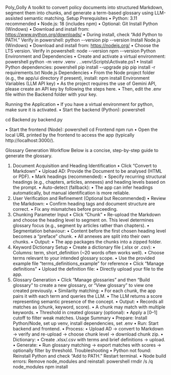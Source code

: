 Poly_Golly
A toolkit to convert policy documents into structured Markdown, segment them into chunks, and generate a term-based glossary using LLM-assisted semantic matching.
Setup
Prerequisites
•	Python: 3.11 recommended
•	Node.js: 18 (includes npm)
•	Optional: Git
Install Python (Windows)
•	Download and install from: https://www.python.org/downloads/
•	During install, check “Add Python to PATH.”
Verify in powershell:
python --version
pip --version
Install Node.js (Windows)
•	Download and install from: https://nodejs.org/
•	Choose the LTS version.
Verify in powershell:
node --version
npm --version
Python Environment and Dependencies
•	Create and activate a virtual environment:
powershell
python -m venv .venv
. .\.venv\Scripts\Activate.ps1
•	Install Python dependencies:
powershell
pip install --upgrade pip
pip install -r requirements.txt
Node.js Dependencies
•	From the Node project folder (e.g., the app/ui directory if present), install:
npm install
Environment Variables (LLM API key)
•	As the project requires the use of Gemini API, please create an API key by following the steps here. 
•	Then, edit the .env file within the Backend folder with your key.

Running the Application
•	If you have a virtual environment for python, make sure it is activated.
•	Start the backend (Python):
powershell

cd Backend
py backend.py

•	Start the frontend (Node):
powershell
cd Frontend
npm run
•	Open the local URL printed by the frontend to access the app (typically http://localhost:3000/).

Glossary Generation Workflow
Below is a concise, step-by-step guide to generate the glossary.
1) Document Acquisition and Heading Identification
•	Click “Convert to Markdown”
•	Upload AD: Provide the Document to be analysed (HTML or PDF).
•	Mark headings (recommended):
•	Specify recurring structural headings (e.g., chapters, articles, annexes) and heading levels based on the prompt.
•	Auto-detect (fallback):
•	The app can infer headings automatically, but manual identification is more reliable.
2) User Verification and Refinement (Optional but Recommended)
•	Review the Markdown:
•	Confirm heading tags and document structure are correct.
•	Fix any mismatches before proceeding.
3) Chunking Parameter Input
•	Click “Chunk”
•	Re-upload the Markdown and choose the heading level to segment on. This level determines glossary focus (e.g., segment by articles rather than chapters).
•	Segmentation behaviour:
•	Content before the first chosen heading level becomes a “preface” chunk.
•	All annexes are split into their own chunks.
•	Output:
•	The app packages the chunks into a zipped folder.
6) Keyword Dictionary Setup
•	Create a dictionary file (.xlsx or .csv):
•	Columns: term, short_definition (~20 words often works well).
•	Choose terms relevant to your intended glossary scope.
•	Use the provided example file “terms_definitions_example” for reference
•	Click “Manage definitions”
•	Upload the definition file:
•	Directly upload your file to the app.
7) Glossary Generation
•	Click “Manage glossaries” and then “Build glossary” to create a new glossary, or “View glossary” to view one created previously.
•	Similarity matching:
•	For each chunk, the app pairs it with each term and queries the LLM.
•	The LLM returns a score representing semantic presence of the concept.
•	Output:
•	Records all matches as (chunk, keyword, score).
•	A chunk may match with multiple keywords.
•	Threshold in created glossary (optional):
•	Apply a [0–1] cutoff to filter weak matches.
Usage Summary
•	Prepare: Install Python/Node, set up venv, install dependencies, set .env
•	Run: Start backend and frontend.
•	Process:
•	Upload AD → convert to Markdown → verify and re-upload → choose chunk level → download chunk zip.
•	Dictionary:
•	Create .xlsx/.csv with terms and brief definitions → upload.
•	Generate:
•	Run glossary matching → export matches with scores → optionally filter by threshold.
Troubleshooting
•	Python not found: Reinstall Python and check “Add to PATH.” Restart terminal.
•	Node build errors: Remove node_modules and reinstall:
powershell
rmdir /s /q node_modules
npm install

